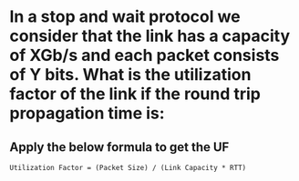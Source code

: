 # In a stop and wait protocol we consider that the link has a capacity of XGb/s and each packet consists of Y bits. What is the utilization factor of the link if the round trip propagation time is:

## Apply the below formula to get the UF
```
Utilization Factor = (Packet Size) / (Link Capacity * RTT)
```


